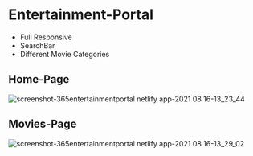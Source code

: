 ﻿# Entertainment-Portal
  - Full Responsive
  - SearchBar 
  - Different Movie Categories

## Home-Page
![screenshot-365entertainmentportal netlify app-2021 08 16-13_23_44](https://user-images.githubusercontent.com/83551362/129530287-2dd6c46a-9dfa-4dc2-aca7-cbacf77247d9.png)

## Movies-Page
![screenshot-365entertainmentportal netlify app-2021 08 16-13_29_02](https://user-images.githubusercontent.com/83551362/129531016-28cb833d-8dc9-435b-b1d3-0792be0a8e66.png)
